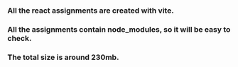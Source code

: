 ### All the react assignments are created with vite.

### All the assignments contain node_modules, so it will be easy to check.

### The total size is around 230mb. 